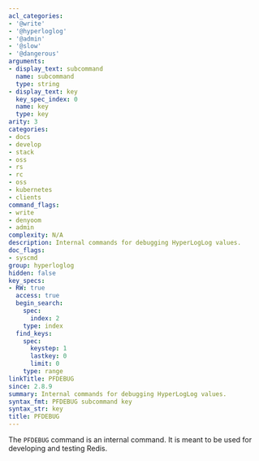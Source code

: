 ```yaml
---
acl_categories:
- '@write'
- '@hyperloglog'
- '@admin'
- '@slow'
- '@dangerous'
arguments:
- display_text: subcommand
  name: subcommand
  type: string
- display_text: key
  key_spec_index: 0
  name: key
  type: key
arity: 3
categories:
- docs
- develop
- stack
- oss
- rs
- rc
- oss
- kubernetes
- clients
command_flags:
- write
- denyoom
- admin
complexity: N/A
description: Internal commands for debugging HyperLogLog values.
doc_flags:
- syscmd
group: hyperloglog
hidden: false
key_specs:
- RW: true
  access: true
  begin_search:
    spec:
      index: 2
    type: index
  find_keys:
    spec:
      keystep: 1
      lastkey: 0
      limit: 0
    type: range
linkTitle: PFDEBUG
since: 2.8.9
summary: Internal commands for debugging HyperLogLog values.
syntax_fmt: PFDEBUG subcommand key
syntax_str: key
title: PFDEBUG
---
```

The `PFDEBUG` command is an internal command.
It is meant to be used for developing and testing Redis.